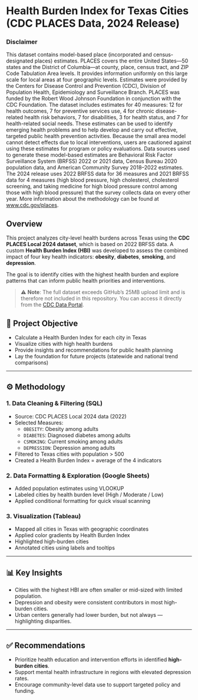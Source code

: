 # Health Burden Index for Texas Cities (CDC PLACES Data, 2024 Release)
### Disclaimer
This dataset contains model-based place (incorporated and census-designated places) estimates. PLACES covers the entire United States—50 states and the District of Columbia—at county, place, census tract, and ZIP Code Tabulation Area levels. It provides information uniformly on this large scale for local areas at four geographic levels. Estimates were provided by the Centers for Disease Control and Prevention (CDC), Division of Population Health, Epidemiology and Surveillance Branch. PLACES was funded by the Robert Wood Johnson Foundation in conjunction with the CDC Foundation. The dataset includes estimates for 40 measures: 12 for health outcomes, 7 for preventive services use, 4 for chronic disease-related health risk behaviors, 7 for disabilities, 3 for health status, and 7 for health-related social needs. These estimates can be used to identify emerging health problems and to help develop and carry out effective, targeted public health prevention activities. Because the small area model cannot detect effects due to local interventions, users are cautioned against using these estimates for program or policy evaluations. Data sources used to generate these model-based estimates are Behavioral Risk Factor Surveillance System (BRFSS) 2022 or 2021 data, Census Bureau 2020 population data, and American Community Survey 2018–2022 estimates. The 2024 release uses 2022 BRFSS data for 36 measures and 2021 BRFSS data for 4 measures (high blood pressure, high cholesterol, cholesterol screening, and taking medicine for high blood pressure control among those with high blood pressure) that the survey collects data on every other year. More information about the methodology can be found at www.cdc.gov/places.

## Overview
This project analyzes city-level health burdens across Texas using the **CDC PLACES Local 2024 dataset**, which is based on 2022 BRFSS data. A custom **Health Burden Index (HBI)** was developed to assess the combined impact of four key health indicators: **obesity**, **diabetes**, **smoking**, and **depression**.

The goal is to identify cities with the highest health burden and explore patterns that can inform public health priorities and interventions.

> ⚠️ **Note**: The full dataset exceeds GitHub’s 25MB upload limit and is therefore not included in this repository. You can access it directly from the [CDC Data Portal](https://data.cdc.gov/500-Cities-Places/PLACES-Local-Data-for-Better-Health-Place-Data-202/eav7-hnsx/about_data).

## 🧠 Project Objective
- Calculate a Health Burden Index for each city in Texas
- Visualize cities with high health burdens
- Provide insights and recommendations for public health planning
- Lay the foundation for future projects (statewide and national trend comparisons)

---

## ⚙️ Methodology

### 1. Data Cleaning & Filtering (SQL)
- Source: CDC PLACES Local 2024 data (2022)
- Selected Measures:
  - `OBESITY`: Obesity among adults
  - `DIABETES`: Diagnosed diabetes among adults
  - `CSMOKING`: Current smoking among adults
  - `DEPRESSION`: Depression among adults
- Filtered to Texas cities with population > 500
- Created a Health Burden Index = average of the 4 indicators

### 2. Data Formatting & Exploration (Google Sheets)
- Added population estimates using VLOOKUP
- Labeled cities by health burden level (High / Moderate / Low)
- Applied conditional formatting for quick visual scanning

### 3. Visualization (Tableau)
- Mapped all cities in Texas with geographic coordinates
- Applied color gradients by Health Burden Index
- Highlighted high-burden cities
- Annotated cities using labels and tooltips

---

## 📊 Key Insights

- Cities with the highest HBI are often smaller or mid-sized with limited population.
- Depression and obesity were consistent contributors in most high-burden cities.
- Urban centers generally had lower burden, but not always — highlighting disparities.

---

## ✅ Recommendations

- Prioritize health education and intervention efforts in identified **high-burden cities**.
- Support mental health infrastructure in regions with elevated depression rates.
- Encourage community-level data use to support targeted policy and funding.

